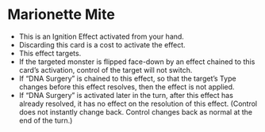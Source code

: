 # Marionette Mite

*   This is an Ignition Effect activated from your hand.
*   Discarding this card is a cost to activate the effect.
*   This effect targets.
*   If the targeted monster is flipped face-down by an effect chained to this card’s activation, control of the target will not switch.
*   If “DNA Surgery” is chained to this effect, so that the target’s Type changes before this effect resolves, then the effect is not applied.
*   If “DNA Surgery” is activated later in the turn, after this effect has already resolved, it has no effect on the resolution of this effect. (Control does not instantly change back. Control changes back as normal at the end of the turn.)
